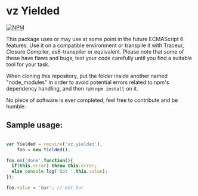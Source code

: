 # vz Yielded

[![NPM](https://nodei.co/npm/vz.yielded.png?downloads=true)](https://nodei.co/npm/vz.yielded/)

This package uses or may use at some point in the future ECMAScript 6 features. Use it on a compatible environment or transpile it with Traceur, Closure Compiler, es6-transpiler or equivalent. Please note that some of these have flaws and bugs, test your code carefully until you find a suitable tool for your task.

When cloning this repository, put the folder inside another named "node_modules" in order to avoid potential errors related to npm's dependency handling, and then run `npm install` on it.

No piece of software is ever completed, feel free to contribute and be humble.

## Sample usage:

```javascript

var Yielded = require('vz.yielded'),
    foo = new Yielded();

foo.on('done',function(){
  if(this.error) throw this.error;
  else console.log('Got ',this.value);
});

foo.value = 'bar'; // Got bar

```


